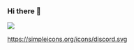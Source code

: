 ### Hi there 👋

<!--
**HollyRiver/HollyRiver** is a ✨ _special_ ✨ repository because its `README.md` (this file) appears on your GitHub profile.

Here are some ideas to get you started:

- 🔭 I’m currently working on ...
- 🌱 I’m currently learning ...
- 👯 I’m looking to collaborate on ...
- 🤔 I’m looking for help with ...
- 💬 Ask me about ...
- 📫 How to reach me: ...
- 😄 Pronouns: ...
- ⚡ Fun fact: ...
-->

<a href="https://hollyriver.github.io/RiverFlow/" target="_blank"><img src="https://simpleicons.org/icons/discord.svg-배경색?style=뱃지모양&logo=로고&logoColor=로고색상"/></a>

https://simpleicons.org/icons/discord.svg
